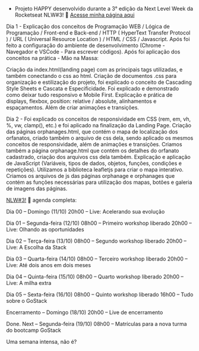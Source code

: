 
* Projeto HAPPY desenvolvido durante a 3° edição da Next Level Week da Rocketseat NLW#3! :rocket:
<a href="https://danianith.github.io/nlw3/index.html">Acesse minha página aqui</a>

Dia 1 - Explicação dos conceitos de Programação WEB / Lógica de Programação / Front-end e Back-end / HTTP ( HyperText Transfer Protocol ) / URL ( Universal Resource Location ) / HTML / CSS / Javascript. 
Após foi  feito a configuração do ambiente de desenvolvimento (Chrome - Navegador e VSCode - Para escrever códigos).
Após foi aplicação dos conceitos na prática - Mão na Massa:

Criação da index.html(landing page) com as principais tags utilizadas, e também conectando o css ao html. Criação de documentos .css para organização e estilização do projeto, foi explicado o conceito de Cascading Style Sheets e Cascata e Especificidade. Foi explicado e demonstrado como deixar tudo responsivo e Mobile First. Explicação e prática de displays, flexbox, position: relative / absolute, alinhamentos e espaçamentos. Além de criar animações e transições.


Dia 2 - Foi explicado os conceitos de responsividade em CSS (rem, em, vh, %, vw, clamp(), etc.) e foi aplicado na finalização da Landing Page.
Criação das páginas orphanages.html, que contém o mapa de localização dos orfanatos, criado também o arquivo de css dela, sendo aplicado os mesmos conceitos de responsividade, além de animações e transições. Criamos também a página orphanage.html que contém os detalhes do orfanato cadastrado, criação dos arquivos css dela também.
Explicação e aplicação de JavaScript (Variáveis, tipos de dados, objetos, funções, condições e repetições). Utilizamos a biblioteca leafletjs para criar o mapa interativo. Criamos os arquivos de js das páginas orphanage e orphanages que contém as funções necessárias para utilização dos mapas, botões e galeria de imagens das páginas.


<a href="https://nextlevelweek.com">NLW#3!</a> :rocket: agenda completa:

Dia 00 – Domingo (11/10)
20h00 – Live: Acelerando sua evolução

Dia 01 – Segunda-feira (12/10)
08h00 – Primeiro workshop liberado
20h00 – Live: Olhando as oportunidades

Dia 02 – Terça-feira (13/10)
08h00 – Segundo workshop liberado
20h00 – Live: A Escolha da Stack

Dia 03 – Quarta-feira (14/10)
08h00 – Terceiro workshop liberado
20h00 – Live: Até dois anos em dois meses

Dia 04 – Quinta-feira (15/10)
08h00 – Quarto workshop liberado
20h00 – Live: A milha extra

Dia 05 – Sexta-feira (16/10)
08h00 – Quinto workshop liberado
16h00 – Tudo sobre o GoStack

Encerramento – Domingo (18/10)
20h00 – Live de encerramento

Done. Next – Segunda-feira (19/10)
08h00 – Matrículas para a nova turma do bootcamp GoStack

Uma semana intensa, não é?
